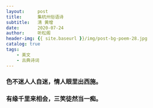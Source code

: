 ```yaml
---
layout:     post
title:      集杭州俗语诗
subtitle:   清 黄增
date:       2020-07-24
author:     听松阁
header-img: {{ site.baseurl }}/img/post-bg-poem-28.jpg
catalog: true
tags:
    - 美文
    - 古典诗词
---
```


### 色不迷人人自迷，情人眼里出西施。
### 有缘千里来相会，三笑徒然当一痴。
